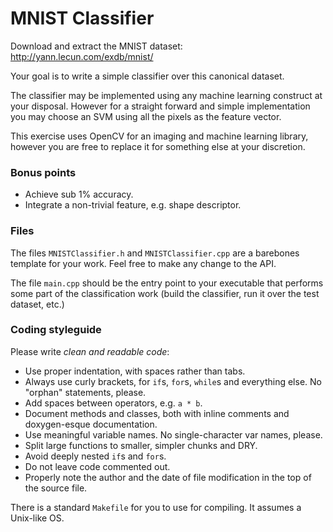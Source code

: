 # MNIST Classifier

Download and extract the MNIST dataset: http://yann.lecun.com/exdb/mnist/

Your goal is to write a simple classifier over this canonical dataset.

The classifier may be implemented using any machine learning construct at your disposal. 
However for a straight forward and simple implementation you may choose an SVM using all the pixels as the feature vector.

This exercise uses OpenCV for an imaging and machine learning library, however you are free to replace it for something else at your discretion.

### Bonus points
* Achieve sub 1% accuracy.
* Integrate a non-trivial feature, e.g. shape descriptor.

### Files
The files `MNISTClassifier.h` and `MNISTClassifier.cpp` are a barebones template for your work.
Feel free to make any change to the API.

The file `main.cpp` should be the entry point to your executable that performs some part of the classification work (build the classifier, run it over the test dataset, etc.)

### Coding styleguide
Please write *clean and readable code*:
* Use proper indentation, with spaces rather than tabs.
* Always use curly brackets, for `if`s, `for`s, `while`s and everything else. No "orphan" statements, please.
* Add spaces between operators, e.g. `a * b`.
* Document methods and classes, both with inline comments and doxygen-esque documentation.
* Use meaningful variable names. No single-character var names, please.
* Split large functions to smaller, simpler chunks and DRY.
* Avoid deeply nested `if`s and `for`s.
* Do not leave code commented out.
* Properly note the author and the date of file modification in the top of the source file.

There is a standard `Makefile` for you to use for compiling. It assumes a Unix-like OS.
